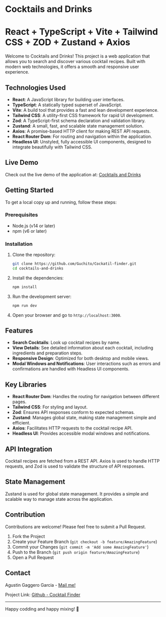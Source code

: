 # Cocktails and Drinks
# React + TypeScript + Vite + Tailwind CSS + ZOD + Zustand + Axios

Welcome to Cocktails and Drinks! This project is a web application that allows you to search and discover various cocktail recipes. Built with modern web technologies, it offers a smooth and responsive user experience.

## Technologies Used

- **React**: A JavaScript library for building user interfaces.
- **TypeScript**: A statically typed superset of JavaScript.
- **Vite**: A build tool that provides a fast and lean development experience.
- **Tailwind CSS**: A utility-first CSS framework for rapid UI development.
- **Zod**: A TypeScript-first schema declaration and validation library.
- **Zustand**: A small, fast, and scalable state management solution.
- **Axios**: A promise-based HTTP client for making REST API requests.
- **React Router Dom**: For routing and navigation within the application.
- **Headless UI**: Unstyled, fully accessible UI components, designed to integrate beautifully with Tailwind CSS.

## Live Demo

Check out the live demo of the application at: [Cocktails and Drinks](https://cocktails-and-drinks.netlify.app/)

## Getting Started

To get a local copy up and running, follow these steps:

### Prerequisites

- Node.js (v14 or later)
- npm (v6 or later)

### Installation

1. Clone the repository:
    ```sh
    git clone https://github.com/Guchito/Cockatil-finder.git
    cd cocktails-and-drinks
    ```

2. Install the dependencies:
    ```sh
    npm install
    ```

3. Run the development server:
    ```sh
    npm run dev
    ```

4. Open your browser and go to `http://localhost:3000`.

## Features

- **Search Cocktails**: Look up cocktail recipes by name.
- **View Details**: See detailed information about each cocktail, including ingredients and preparation steps.
- **Responsive Design**: Optimized for both desktop and mobile views.
- **Modal Windows and Notifications**: User interactions such as errors and confirmations are handled with Headless UI components.

## Key Libraries

- **React Router Dom**: Handles the routing for navigation between different pages.
- **Tailwind CSS**: For styling and layout.
- **Zod**: Ensures API responses conform to expected schemas.
- **Zustand**: Manages global state, making state management simple and efficient.
- **Axios**: Facilitates HTTP requests to the cocktail recipe API.
- **Headless UI**: Provides accessible modal windows and notifications.

## API Integration

Cocktail recipes are fetched from a REST API. Axios is used to handle HTTP requests, and Zod is used to validate the structure of API responses.

## State Management

Zustand is used for global state management. It provides a simple and scalable way to manage state across the application.

## Contribution

Contributions are welcome! Please feel free to submit a Pull Request.

1. Fork the Project
2. Create your Feature Branch (`git checkout -b feature/AmazingFeature`)
3. Commit your Changes (`git commit -m 'Add some AmazingFeature'`)
4. Push to the Branch (`git push origin feature/AmazingFeature`)
5. Open a Pull Request


## Contact

Agustin Gaggero Garcia - [Mail me!](mailto:a_gaggero@hotmail.com)

Project Link: [Github - Cocktail Finder](https://github.com/Guchito/Cockatil-finder)

---

Happy codding and happy mixing! 🍹

